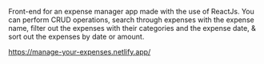 Front-end for an expense manager app made with the use of ReactJs.
You can perform CRUD operations, search through expenses with the expense name, filter out the expenses with their categories and the expense date, & sort out the expenses by
date or amount.


https://manage-your-expenses.netlify.app/
